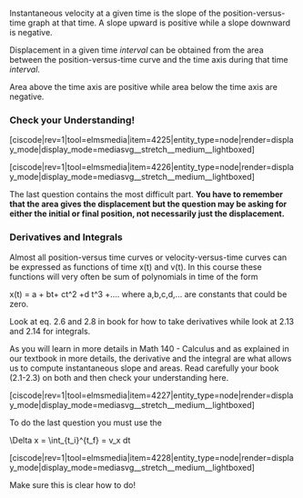 Instantaneous velocity at a given time is the slope of the position-versus-time graph at that time. A slope upward is positive while a slope downward is negative. 

Displacement in a given time _interval_ can be obtained from the area between the position-versus-time curve and the time axis during that time _interval_. 

Area above the time axis are positive while area below the time axis are negative. 

### Check your Understanding!

[ciscode|rev=1|tool=elmsmedia|item=4225|entity_type=node|render=display_mode|display_mode=mediasvg__stretch__medium__lightboxed]

[ciscode|rev=1|tool=elmsmedia|item=4226|entity_type=node|render=display_mode|display_mode=mediasvg__stretch__medium__lightboxed]

The last question contains the most difficult part. **You have to remember that the area gives the displacement but the question may be asking for either the initial or final position, not necessarily just the displacement.** 

### Derivatives and Integrals

Almost all position-versus time curves or velocity-versus-time curves can be expressed as functions of time <lrn-math>x(t)</lrn-math> and <lrn-math>v(t)</lrn-math>. In this course these functions will very often be sum of polynomials in time of the form 


<lrn-math>x(t) = a + bt+ ct^2 +d t^3 +....</lrn-math>
where <lrn-math>a,b,c,d,...</lrn-math> are constants that could be zero. 

Look at eq. 2.6 and 2.8 in book for how to take derivatives while look at 2.13 and 2.14 for integrals. 

As you will learn in more details in Math 140 - Calculus and as explained in our textbook in more details, the derivative and the integral are what allows us to compute instantaneous slope and areas. Read carefully your book (2.1-2.3) on both and then check your understanding here. 

[ciscode|rev=1|tool=elmsmedia|item=4227|entity_type=node|render=display_mode|display_mode=mediasvg__stretch__medium__lightboxed]

To do the last question you must use the 

<lrn-math>\Delta x = \int_{t_i}^{t_f} = v_x dt</lrn-math>

[ciscode|rev=1|tool=elmsmedia|item=4228|entity_type=node|render=display_mode|display_mode=mediasvg__stretch__medium__lightboxed]

Make sure this is clear how to do!